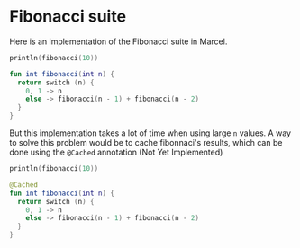 # Fibonacci suite

Here is an implementation of the Fibonacci suite in Marcel.

```kotlin
println(fibonacci(10))

fun int fibonacci(int n) {
  return switch (n) {
    0, 1 -> n
    else -> fibonacci(n - 1) + fibonacci(n - 2)
  }
}
```

But this implementation takes a lot of time when using large `n` values. A way to solve this problem would be to cache
fibonnaci's results, which can be done using the `@Cached` annotation (Not Yet Implemented)

```kotlin
println(fibonacci(10))

@Cached
fun int fibonacci(int n) {
  return switch (n) {
    0, 1 -> n
    else -> fibonacci(n - 1) + fibonacci(n - 2)
  }
}
```